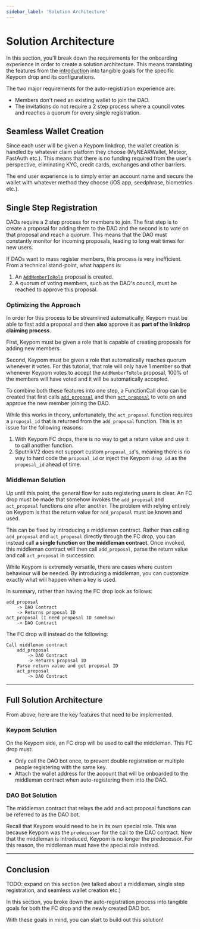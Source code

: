 ```yaml
---
sidebar_label: 'Solution Architecture'
---
```

# Solution Architecture
In this section, you'll break down the requirements for the onboarding experience in order to create a solution architecture. This means translating the features from the [introduction](introduction.md) into tangible goals for the specific Keypom drop and its configurations.

The two major requirements for the auto-registration experience are:
- Members don't need an existing wallet to join the DAO. 
- The invitations do not require a 2 step process where a council votes and reaches a quorum for every single registration.

## Seamless Wallet Creation

Since each user will be given a Keypom linkdrop, the wallet creation is handled by whatever claim platform they choose (MyNEARWallet, Meteor, FastAuth etc.). This means that there is no funding required from the user's perspective, eliminating KYC, credit cards, exchanges and other barriers.

The end user experience is to simply enter an account name and secure the wallet with whatever method they choose (iOS app, seedphrase, biometrics etc.).

## Single Step Registration

DAOs require a 2 step process for members to join. The first step is to create a proposal for adding them to the DAO and the second is to vote on that proposal and reach a quorum. This means that the DAO must constantly monitor for incoming proposals, leading to long wait times for new users.

If DAOs want to mass register members, this process is very inefficient. From a technical stand-point, what happens is:

1. An [`AddMemberToRole`](https://github.com/near-daos/sputnik-dao-contract#proposal-types) proposal is created.
2. A quorum of voting members, such as the DAO's council, must be reached to approve this proposal.

### Optimizing the Approach

In order for this process to be streamlined automatically, Keypom must be able to first add a proposal and then **also** approve it as **part of the linkdrop claiming process**.

First, Keypom must be given a role that is capable of creating proposals for adding new members.

Second, Keypom must be given a role that automatically reaches quorum whenever it votes. For this tutorial, that role will only have 1 member so that whenever Keypom votes to accept the `AddMemberToRole` proposal, 100% of the members will have voted and it will be automatically accepted.

To combine both these features into one step, a FunctionCall drop can be created that first calls [`add_proposal`](https://github.com/near-daos/sputnik-dao-contract#add-proposal) and then [`act_proposal`](https://github.com/near-daos/sputnik-dao-contract#approve-proposal) to vote on and approve the new member joining the DAO.

While this works in theory, unfortunately, the `act_proposal` function requires a `proposal_id` that is returned from the `add_proposal` function. This is an issue for the following reasons: 
1. With Keypom FC drops, there is no way to get a return value and use it to call another function.
2. SputnikV2 does not support custom `proposal_id`'s, meaning there is no way to hard code the `proposal_id` or inject the Keypom `drop_id` as the `proposal_id` ahead of time. 

### Middleman Solution

Up until this point, the general flow for auto registering users is clear. An FC drop must be made that somehow invokes the `add_proposal` and `act_proposal` functions one after another. The problem with relying entirely on Keypom is that the return value for `add_proposal` must be known and used.

This can be fixed by introducing a middleman contract. Rather than calling `add_proposal` and `act_proposal` directly through the FC drop, you can instead call **a single function on the middleman contract**. Once invoked, this middleman contract will then call `add_proposal`, parse the return value and call `act_proposal` in succession.

While Keypom is extremely versatile, there are cases where custom behaviour will be needed. By introducing a middleman, you can customize exactly what will happen when a key is used.

In summary, rather than having the FC drop look as follows:

```
add_proposal
    -> DAO Contract
    -> Returns proposal ID
act_proposal (I need proposal ID somehow)
    -> DAO Contract
```

The FC drop will instead do the following:
```
Call middleman contract
    add_proposal
        -> DAO Contract
        -> Returns proposal ID
    Parse return value and get proposal ID
    act_proposal
        -> DAO Contract
```

---

## Full Solution Architecture
From above, here are the key features that need to be implemented. 
### Keypom Solution
On the Keypom side, an FC drop will be used to call the middleman. This FC drop must:
- Only call the DAO bot once, to prevent double registration or multiple people registering with the same key.
- Attach the wallet address for the account that will be onboarded to the middleman contract when auto-registering them into the DAO. 

### DAO Bot Solution

The middleman contract that relays the add and act proposal functions can be referred to as the DAO bot.

Recall that Keypom would need to be in its own special role. This was because Keypom was the `predecessor` for the call to the DAO contract. Now that the middleman is introduced, Keypom is no longer the predecessor. For this reason, the middleman must have the special role instead.

---

## Conclusion

TODO: expand on this section (we talked about a middleman, single step registration, and seamless wallet creation etc.)

In this section, you broke down the auto-registration process into tangible goals for both the FC drop and the newly created DAO bot. 

With these goals in mind, you can start to build out this solution!
